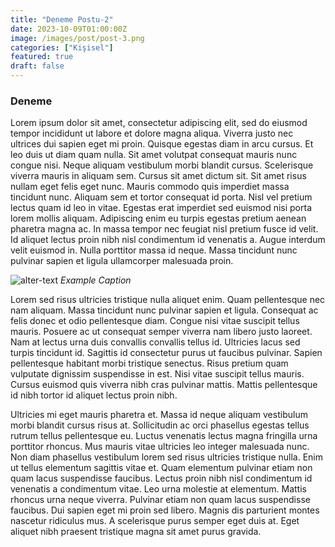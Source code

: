 ```yaml
---
title: "Deneme Postu-2"
date: 2023-10-09T01:00:00Z
image: /images/post/post-3.png
categories: ["Kişisel"]
featured: true
draft: false
---
```


### Deneme

Lorem ipsum dolor sit amet, consectetur adipiscing elit, sed do eiusmod tempor incididunt ut labore et dolore magna aliqua. Viverra justo nec ultrices dui sapien eget mi proin. Quisque egestas diam in arcu cursus. Et leo duis ut diam quam nulla. Sit amet volutpat consequat mauris nunc congue nisi. Neque aliquam vestibulum morbi blandit cursus. Scelerisque viverra mauris in aliquam sem. Cursus sit amet dictum sit. Sit amet risus nullam eget felis eget nunc. Mauris commodo quis imperdiet massa tincidunt nunc. Aliquam sem et tortor consequat id porta. Nisl vel pretium lectus quam id leo in vitae. Egestas erat imperdiet sed euismod nisi porta lorem mollis aliquam. Adipiscing enim eu turpis egestas pretium aenean pharetra magna ac. In massa tempor nec feugiat nisl pretium fusce id velit. Id aliquet lectus proin nibh nisl condimentum id venenatis a. Augue interdum velit euismod in. Nulla porttitor massa id neque. Massa tincidunt nunc pulvinar sapien et ligula ullamcorper malesuada proin.

![alter-text](/images/post/post-1.png)
*Example Caption*

 Lorem sed risus ultricies tristique nulla aliquet enim. Quam pellentesque nec nam aliquam. Massa tincidunt nunc pulvinar sapien et ligula. Consequat ac felis donec et odio pellentesque diam. Congue nisi vitae suscipit tellus mauris. Posuere ac ut consequat semper viverra nam libero justo laoreet. Nam at lectus urna duis convallis convallis tellus id. Ultricies lacus sed turpis tincidunt id. Sagittis id consectetur purus ut faucibus pulvinar. Sapien pellentesque habitant morbi tristique senectus. Risus pretium quam vulputate dignissim suspendisse in est. Nisi vitae suscipit tellus mauris. Cursus euismod quis viverra nibh cras pulvinar mattis. Mattis pellentesque id nibh tortor id aliquet lectus proin nibh.

Ultricies mi eget mauris pharetra et. Massa id neque aliquam vestibulum morbi blandit cursus risus at. Sollicitudin ac orci phasellus egestas tellus rutrum tellus pellentesque eu. Luctus venenatis lectus magna fringilla urna porttitor rhoncus. Mus mauris vitae ultricies leo integer malesuada nunc. Non diam phasellus vestibulum lorem sed risus ultricies tristique nulla. Enim ut tellus elementum sagittis vitae et. Quam elementum pulvinar etiam non quam lacus suspendisse faucibus. Lectus proin nibh nisl condimentum id venenatis a condimentum vitae. Leo urna molestie at elementum. Mattis rhoncus urna neque viverra. Pulvinar etiam non quam lacus suspendisse faucibus. Dui sapien eget mi proin sed libero. Magnis dis parturient montes nascetur ridiculus mus. A scelerisque purus semper eget duis at. Eget aliquet nibh praesent tristique magna sit amet purus gravida.



